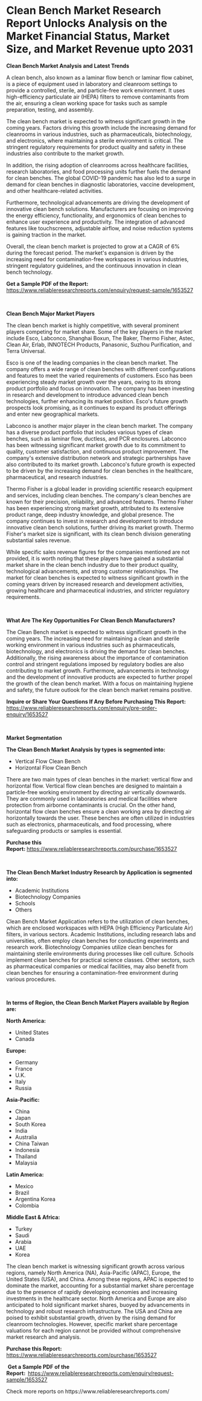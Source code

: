 <p><h1>Clean Bench Market Research Report Unlocks Analysis on the Market Financial Status, Market Size, and Market Revenue upto 2031</h1></p><p><strong>Clean Bench Market Analysis and Latest Trends</strong></p>
<p><p>A clean bench, also known as a laminar flow bench or laminar flow cabinet, is a piece of equipment used in laboratory and cleanroom settings to provide a controlled, sterile, and particle-free work environment. It uses high-efficiency particulate air (HEPA) filters to remove contaminants from the air, ensuring a clean working space for tasks such as sample preparation, testing, and assembly.</p><p>The clean bench market is expected to witness significant growth in the coming years. Factors driving this growth include the increasing demand for cleanrooms in various industries, such as pharmaceuticals, biotechnology, and electronics, where maintaining a sterile environment is critical. The stringent regulatory requirements for product quality and safety in these industries also contribute to the market growth.</p><p>In addition, the rising adoption of cleanrooms across healthcare facilities, research laboratories, and food processing units further fuels the demand for clean benches. The global COVID-19 pandemic has also led to a surge in demand for clean benches in diagnostic laboratories, vaccine development, and other healthcare-related activities.</p><p>Furthermore, technological advancements are driving the development of innovative clean bench solutions. Manufacturers are focusing on improving the energy efficiency, functionality, and ergonomics of clean benches to enhance user experience and productivity. The integration of advanced features like touchscreens, adjustable airflow, and noise reduction systems is gaining traction in the market.</p><p>Overall, the clean bench market is projected to grow at a CAGR of 6% during the forecast period. The market's expansion is driven by the increasing need for contamination-free workspaces in various industries, stringent regulatory guidelines, and the continuous innovation in clean bench technology.</p></p>
<p><strong>Get a Sample PDF of the Report:&nbsp;</strong> <a href="https://www.reliableresearchreports.com/enquiry/request-sample/1653527">https://www.reliableresearchreports.com/enquiry/request-sample/1653527</a></p>
<p>&nbsp;</p>
<p><strong>Clean Bench Major Market Players</strong></p>
<p><p>The clean bench market is highly competitive, with several prominent players competing for market share. Some of the key players in the market include Esco, Labconco, Shanghai Boxun, The Baker, Thermo Fisher, Astec, Clean Air, Erlab, INNOTECH Products, Panasonic, Suzhou Purification, and Terra Universal.</p><p>Esco is one of the leading companies in the clean bench market. The company offers a wide range of clean benches with different configurations and features to meet the varied requirements of customers. Esco has been experiencing steady market growth over the years, owing to its strong product portfolio and focus on innovation. The company has been investing in research and development to introduce advanced clean bench technologies, further enhancing its market position. Esco's future growth prospects look promising, as it continues to expand its product offerings and enter new geographical markets.</p><p>Labconco is another major player in the clean bench market. The company has a diverse product portfolio that includes various types of clean benches, such as laminar flow, ductless, and PCR enclosures. Labconco has been witnessing significant market growth due to its commitment to quality, customer satisfaction, and continuous product improvement. The company's extensive distribution network and strategic partnerships have also contributed to its market growth. Labconco's future growth is expected to be driven by the increasing demand for clean benches in the healthcare, pharmaceutical, and research industries.</p><p>Thermo Fisher is a global leader in providing scientific research equipment and services, including clean benches. The company's clean benches are known for their precision, reliability, and advanced features. Thermo Fisher has been experiencing strong market growth, attributed to its extensive product range, deep industry knowledge, and global presence. The company continues to invest in research and development to introduce innovative clean bench solutions, further driving its market growth. Thermo Fisher's market size is significant, with its clean bench division generating substantial sales revenue.</p><p>While specific sales revenue figures for the companies mentioned are not provided, it is worth noting that these players have gained a substantial market share in the clean bench industry due to their product quality, technological advancements, and strong customer relationships. The market for clean benches is expected to witness significant growth in the coming years driven by increased research and development activities, growing healthcare and pharmaceutical industries, and stricter regulatory requirements.</p></p>
<p>&nbsp;</p>
<p><strong>What Are The Key Opportunities For Clean Bench Manufacturers?</strong></p>
<p><p>The Clean Bench market is expected to witness significant growth in the coming years. The increasing need for maintaining a clean and sterile working environment in various industries such as pharmaceuticals, biotechnology, and electronics is driving the demand for clean benches. Additionally, the rising awareness about the importance of contamination control and stringent regulations imposed by regulatory bodies are also contributing to market growth. Furthermore, advancements in technology and the development of innovative products are expected to further propel the growth of the clean bench market. With a focus on maintaining hygiene and safety, the future outlook for the clean bench market remains positive.</p></p>
<p><strong>Inquire or Share Your Questions If Any Before Purchasing This Report:</strong> <a href="https://www.reliableresearchreports.com/enquiry/pre-order-enquiry/1653527">https://www.reliableresearchreports.com/enquiry/pre-order-enquiry/1653527</a></p>
<p>&nbsp;</p>
<p><strong>Market Segmentation</strong></p>
<p><strong>The Clean Bench Market Analysis by types is segmented into:</strong></p>
<p><ul><li>Vertical Flow Clean Bench</li><li>Horizontal Flow Clean Bench</li></ul></p>
<p><p>There are two main types of clean benches in the market: vertical flow and horizontal flow. Vertical flow clean benches are designed to maintain a particle-free working environment by directing air vertically downwards. They are commonly used in laboratories and medical facilities where protection from airborne contaminants is crucial. On the other hand, horizontal flow clean benches ensure a clean working area by directing air horizontally towards the user. These benches are often utilized in industries such as electronics, pharmaceuticals, and food processing, where safeguarding products or samples is essential.</p></p>
<p><strong>Purchase this Report:&nbsp;</strong><a href="https://www.reliableresearchreports.com/purchase/1653527">https://www.reliableresearchreports.com/purchase/1653527</a></p>
<p>&nbsp;</p>
<p><strong>The Clean Bench Market Industry Research by Application is segmented into:</strong></p>
<p><ul><li>Academic Institutions</li><li>Biotechnology Companies</li><li>Schools</li><li>Others</li></ul></p>
<p><p>Clean Bench Market Application refers to the utilization of clean benches, which are enclosed workspaces with HEPA (High Efficiency Particulate Air) filters, in various sectors. Academic Institutions, including research labs and universities, often employ clean benches for conducting experiments and research work. Biotechnology Companies utilize clean benches for maintaining sterile environments during processes like cell culture. Schools implement clean benches for practical science classes. Other sectors, such as pharmaceutical companies or medical facilities, may also benefit from clean benches for ensuring a contamination-free environment during various procedures.</p></p>
<p>&nbsp;</p>
<p><strong>In terms of Region, the Clean Bench Market Players available by Region are:</strong></p>
<p>
    <p> <strong> North America: </strong>
        <ul>
            <li>United States</li>
            <li>Canada</li>
        </ul>
        </p> 
    <p> <strong> Europe: </strong>
        <ul>
            <li>Germany</li>
            <li>France</li>
            <li>U.K.</li>
            <li>Italy</li>
            <li>Russia</li>
        </ul>
        </p> 
    <p> <strong> Asia-Pacific: </strong>
        <ul>
            <li>China</li>
            <li>Japan</li>
            <li>South Korea</li>
            <li>India</li>
            <li>Australia</li>
            <li>China Taiwan</li>
            <li>Indonesia</li>
            <li>Thailand</li>
            <li>Malaysia</li>
        </ul>
        </p> 
    <p> <strong> Latin America: </strong>
        <ul>
            <li>Mexico</li>
            <li>Brazil</li>
            <li>Argentina Korea</li>
            <li>Colombia</li>
        </ul>
        </p> 
    <p> <strong> Middle East & Africa: </strong>
        <ul>
            <li>Turkey</li>
            <li>Saudi</li>
            <li>Arabia</li>
            <li>UAE</li>
            <li>Korea</li>
        </ul>
    </p>
    </p>
<p><p>The clean bench market is witnessing significant growth across various regions, namely North America (NA), Asia-Pacific (APAC), Europe, the United States (USA), and China. Among these regions, APAC is expected to dominate the market, accounting for a substantial market share percentage due to the presence of rapidly developing economies and increasing investments in the healthcare sector. North America and Europe are also anticipated to hold significant market shares, buoyed by advancements in technology and robust research infrastructure. The USA and China are poised to exhibit substantial growth, driven by the rising demand for cleanroom technologies. However, specific market share percentage valuations for each region cannot be provided without comprehensive market research and analysis.</p></p>
<p><strong>Purchase this Report: </strong><a href="https://www.reliableresearchreports.com/purchase/1653527">https://www.reliableresearchreports.com/purchase/1653527</a></p>
<p>&nbsp;<strong>Get a Sample PDF of the Report:&nbsp;&nbsp;</strong><a href="https://www.reliableresearchreports.com/enquiry/request-sample/1653527">https://www.reliableresearchreports.com/enquiry/request-sample/1653527</a></p>
<p><strong></strong></p>
<p>Check more reports on https://www.reliableresearchreports.com/</p>